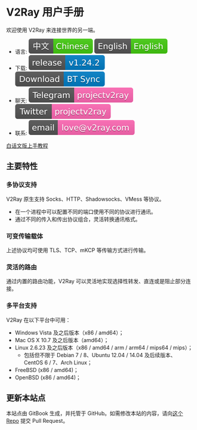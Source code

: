 # V2Ray 用户手册

欢迎使用 V2Ray 来连接世界的另一端。

* 语言: ![Chinese](resources/chinese.svg) [![English](resources/english.svg)](https://www.v2ray.com/en/)
* 下载: [![GitHub release](resources/github-release.svg)](https://github.com/v2ray/v2ray-core/releases/latest) [![BT Sync](/resources/btsync.svg)](https://link.getsync.com/#f=v2ray&sz=19E6&t=1&s=6FLYZURKW4ZI5SIE55VJXTLNAMTMILCL&i=CER544EIJKHBENRLTK6JZ4X32OTPZDTQV&v=2.3)
* 聊天: [![Telegram](resources/telegram.svg)](https://telegram.me/projectv2ray) [![Twitter](resources/twitter.svg)](https://twitter.com/projectv2ray)
* 联系: [![Email](resources/email.svg)](chapter_00/pgp.md)

[白话文版上手教程](https://toutyrater.github.io)

## 主要特性

### 多协议支持

V2Ray 原生支持 Socks、HTTP、Shadowsocks、VMess 等协议。

* 在一个进程中可以配置不同的端口使用不同的协议进行通讯。
* 通过不同的传入和传出协议组合，灵活转换通讯格式。

### 可变传输载体

上述协议均可使用 TLS、TCP、mKCP 等传输方式进行传输。

### 灵活的路由

通过内置的路由功能，V2Ray 可以灵活地实现选择性转发、直连或是阻止部分连接。

### 多平台支持

V2Ray 在以下平台中可用：

* Windows Vista 及之后版本（x86 / amd64）；
* Mac OS X 10.7 及之后版本（amd64）；
* Linux 2.6.23 及之后版本（x86 / amd64 / arm / arm64 / mips64 / mips）；
  * 包括但不限于 Debian 7 / 8、Ubuntu 12.04 / 14.04 及后续版本、CentOS 6 / 7、Arch Linux；
* FreeBSD (x86 / amd64)；
* OpenBSD (x86 / amd64)；

## 更新本站点

本站点由 GitBook 生成，并托管于 GitHub。如需修改本站的内容，请向[这个 Repo](https://github.com/v2ray/manual) 提交 Pull Request。
